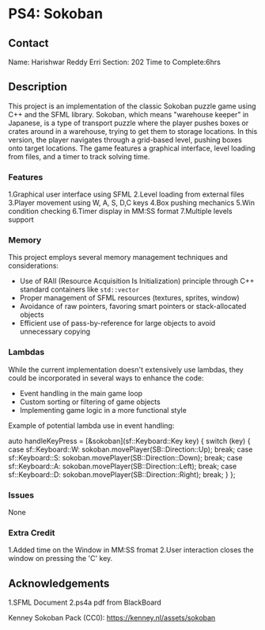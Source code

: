  # PS4: Sokoban

## Contact
Name: Harishwar Reddy Erri
Section: 202
Time to Complete:6hrs


## Description

This project is an implementation of the classic Sokoban puzzle game using C++ and the SFML library.
Sokoban, which means "warehouse keeper" in Japanese, is a type of transport puzzle where the player pushes boxes or crates around in a warehouse, trying to get them to storage locations.
In this version, the player navigates through a grid-based level, pushing boxes onto target locations.
The game features a graphical interface, level loading from files, and a timer to track solving time.

	
### Features

1.Graphical user interface using SFML
2.Level loading from external files
3.Player movement using W, A, S, D,C keys
4.Box pushing mechanics
5.Win condition checking
6.Timer display in MM:SS format
7.Multiple levels support

### Memory

This project employs several memory management techniques and considerations:
- Use of RAII (Resource Acquisition Is Initialization) principle through C++ standard containers like `std::vector`
- Proper management of SFML resources (textures, sprites, window)
- Avoidance of raw pointers, favoring smart pointers or stack-allocated objects
- Efficient use of pass-by-reference for large objects to avoid unnecessary copying

### Lambdas

While the current implementation doesn't extensively use lambdas, they could be incorporated in several ways to enhance the code:

- Event handling in the main game loop
- Custom sorting or filtering of game objects
- Implementing game logic in a more functional style

Example of potential lambda use in event handling:

auto handleKeyPress = [&sokoban](sf::Keyboard::Key key) {
    switch (key) {
        case sf::Keyboard::W: sokoban.movePlayer(SB::Direction::Up); break;
        case sf::Keyboard::S: sokoban.movePlayer(SB::Direction::Down); break;
        case sf::Keyboard::A: sokoban.movePlayer(SB::Direction::Left); break;
        case sf::Keyboard::D: sokoban.movePlayer(SB::Direction::Right); break;
    }
};

### Issues
None

### Extra Credit
1.Added time on the Window in MM:SS fromat
2.User interaction
    closes the window on pressing the 'C' key.


## Acknowledgements

1.SFML Document
2.ps4a pdf from BlackBoard

Kenney Sokoban Pack (CC0): https://kenney.nl/assets/sokoban
